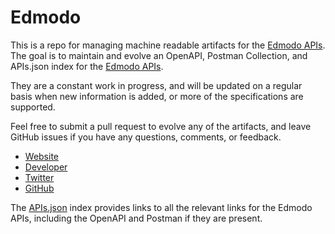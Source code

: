 # EdmodoThis is a repo for managing machine readable artifacts for the [Edmodo APIs](http://www.edmodo.com). The goal is to maintain and evolve an OpenAPI, Postman Collection, and APIs.json index for the [Edmodo APIs](http://www.edmodo.com).They are a constant work in progress, and will be updated on a regular basis when new information is added, or more of the specifications are supported.Feel free to submit a pull request to evolve any of the artifacts, and leave GitHub issues if you have any questions, comments, or feedback.- [Website](http://www.edmodo.com)- [Developer](http://www.edmodo.com)- [Twitter](https://twitter.com/edmodo)- [GitHub](https://github.com/edmodo)The [APIs.json](https://github.com/api-evangelist/edmodo/blob/master/apis.json) index provides links to all the relevant links for the Edmodo APIs, including the OpenAPI and Postman if they are present.